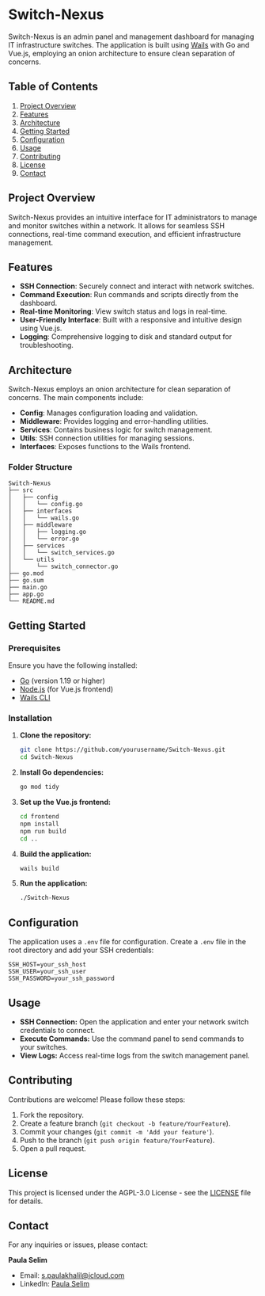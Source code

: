 # Switch-Nexus

Switch-Nexus is an admin panel and management dashboard for managing IT infrastructure switches. The application is built using [Wails](https://wails.io) with Go and Vue.js, employing an onion architecture to ensure clean separation of concerns.

## Table of Contents

1. [Project Overview](#project-overview)
2. [Features](#features)
3. [Architecture](#architecture)
4. [Getting Started](#getting-started)
5. [Configuration](#configuration)
6. [Usage](#usage)
7. [Contributing](#contributing)
8. [License](#license)
9. [Contact](#contact)

## Project Overview

Switch-Nexus provides an intuitive interface for IT administrators to manage and monitor switches within a network. It allows for seamless SSH connections, real-time command execution, and efficient infrastructure management.

## Features

- **SSH Connection**: Securely connect and interact with network switches.
- **Command Execution**: Run commands and scripts directly from the dashboard.
- **Real-time Monitoring**: View switch status and logs in real-time.
- **User-Friendly Interface**: Built with a responsive and intuitive design using Vue.js.
- **Logging**: Comprehensive logging to disk and standard output for troubleshooting.

## Architecture

Switch-Nexus employs an onion architecture for clean separation of concerns. The main components include:

- **Config**: Manages configuration loading and validation.
- **Middleware**: Provides logging and error-handling utilities.
- **Services**: Contains business logic for switch management.
- **Utils**: SSH connection utilities for managing sessions.
- **Interfaces**: Exposes functions to the Wails frontend.

### Folder Structure

```
Switch-Nexus
├── src
│   ├── config
│   │   └── config.go
│   ├── interfaces
│   │   └── wails.go
│   ├── middleware
│   │   ├── logging.go
│   │   └── error.go
│   ├── services
│   │   └── switch_services.go
│   └── utils
│       └── switch_connector.go
├── go.mod
├── go.sum
├── main.go
├── app.go
└── README.md
```

## Getting Started

### Prerequisites

Ensure you have the following installed:

- [Go](https://golang.org/doc/install) (version 1.19 or higher)
- [Node.js](https://nodejs.org/) (for Vue.js frontend)
- [Wails CLI](https://wails.io/docs/gettingstarted/installation)

### Installation

1. **Clone the repository:**

   ```bash
   git clone https://github.com/yourusername/Switch-Nexus.git
   cd Switch-Nexus
   ```

2. **Install Go dependencies:**

   ```bash
   go mod tidy
   ```

3. **Set up the Vue.js frontend:**

   ```bash
   cd frontend
   npm install
   npm run build
   cd ..
   ```

4. **Build the application:**

   ```bash
   wails build
   ```

5. **Run the application:**

   ```bash
   ./Switch-Nexus
   ```

## Configuration

The application uses a `.env` file for configuration. Create a `.env` file in the root directory and add your SSH credentials:

```env
SSH_HOST=your_ssh_host
SSH_USER=your_ssh_user
SSH_PASSWORD=your_ssh_password
```

## Usage

- **SSH Connection:** Open the application and enter your network switch credentials to connect.
- **Execute Commands:** Use the command panel to send commands to your switches.
- **View Logs:** Access real-time logs from the switch management panel.

## Contributing

Contributions are welcome! Please follow these steps:

1. Fork the repository.
2. Create a feature branch (`git checkout -b feature/YourFeature`).
3. Commit your changes (`git commit -m 'Add your feature'`).
4. Push to the branch (`git push origin feature/YourFeature`).
5. Open a pull request.

## License

This project is licensed under the AGPL-3.0 License - see the [LICENSE](LICENSE) file for details.

## Contact

For any inquiries or issues, please contact:

**Paula Selim**  
- Email: [s.paulakhalil@icloud.com](mailto:s.paulakhalil@icloud.com)
- LinkedIn: [Paula Selim](https://www.linkedin.com/in/paula-selim-572507305/)
